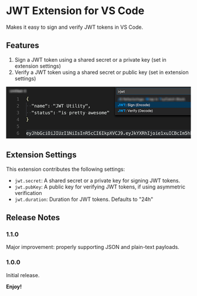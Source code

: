 # JWT Extension for VS Code

Makes it easy to sign and verify JWT tokens in VS Code.

## Features

1. Sign a JWT token using a shared secret or a private key (set in extension settings)
2. Verify a JWT token using a shared secret or public key (set in extension settings)

![Using JWT](img/jwt-extension.png)

## Extension Settings

This extension contributes the following settings:

* `jwt.secret`: A shared secret or a private key for signing JWT tokens.
* `jwt.pubKey`: A public key for verifying JWT tokens, if using asymmetric verification
* `jwt.duration`: Duration for JWT tokens. Defaults to "24h"

## Release Notes

### 1.1.0

Major improvement: properly supporting JSON and plain-text payloads.

### 1.0.0

Initial release.


**Enjoy!**